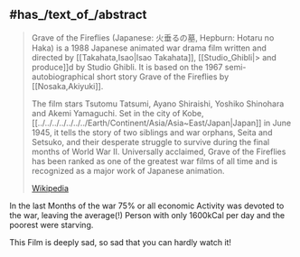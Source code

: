 
## #has_/text_of_/abstract 

> Grave of the Fireflies (Japanese: 火垂るの墓, Hepburn: Hotaru no Haka) 
> is a 1988 Japanese animated war drama film written and directed by [[Takahata,Isao|Isao Takahata]], 
[[Studio_Ghibli|> and produce]]d by Studio Ghibli. 
> It is based on the 1967 semi-autobiographical short story Grave of the Fireflies by [[Nosaka,Akiyuki]].
>
> The film stars Tsutomu Tatsumi, Ayano Shiraishi, Yoshiko Shinohara and Akemi Yamaguchi. 
> Set in the city of Kobe, [[../../../../../../../Earth/Continent/Asia/Asia~East/Japan|Japan]] in June 1945, it tells the story of two siblings and war orphans, 
> Seita and Setsuko, and their desperate struggle to survive during the final months of World War II. 
> Universally acclaimed, Grave of the Fireflies has been ranked 
> as one of the greatest war films of all time and is recognized as a major work of Japanese animation.
>
> [Wikipedia](https://en.wikipedia.org/wiki/Grave%20of%20the%20Fireflies)

In the last Months of the war 75% or all economic Activity was devoted to the war, 
leaving the average(!) Person with only 1600kCal per day and the poorest were starving. 

This Film is deeply sad, so sad that you can hardly watch it! 


